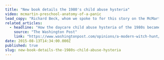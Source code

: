 ```yaml
---
title: "New book details the 1980's child abuse hysteria"
video: mcmartin-preschool-anatomy-of-a-panic
lead_copy: "Richard Beck, whom we spoke to for this story on the McMartin scandal, has a fascinating new book detailing the 1980's child abuse hysteria."
related_articles:
  - headline: "How the daycare child abuse hysteria of the 1980s became a witch hunt"
    source: "The Washington Post"
    link: "https://www.washingtonpost.com/opinions/a-modern-witch-hunt/2015/07/31/057effd8-2f1a-11e5-8353-1215475949f4_story.html"
date: 2015-08-13T14:34:00.000Z
published: true
slug: new-book-details-the-1980s-child-abuse-hysteria
---
```


